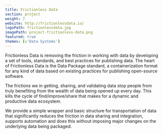 ```yaml
---
title: Frictionless Data
section: project
weight: 7
website: http://frictionlessdata.io/
logoPath: frictionlessdata.jpg
imagePath: project-frictionless-data.png
featured: true
themes: [u'Data Systems']
---
```


Frictionless Data is removing the friction in working with data by developing a set of tools, standards, and best practices for publishing data. The heart of Frictionless Data is the Data Package standard, a containerization format for any kind of data based on existing practices for publishing open-source software.

<!--more-->The frictions we in getting, sharing, and validating data stop people from truly benefiting from the wealth of data being opened up every day. This kills the cycle of find/improve/share that makes for a dynamic and productive data ecosystem.

We provide a simple wrapper and basic structure for transportation of data that significantly reduces the friction in data sharing and integration, supports automation and does this without imposing major changes on the underlying data being packaged.
